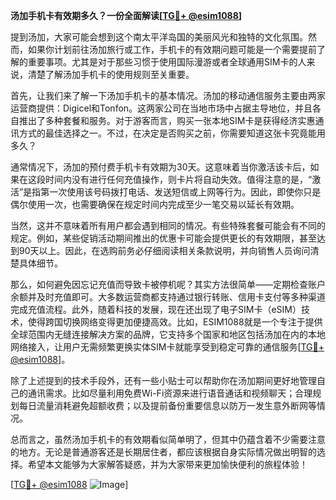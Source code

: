 **汤加手机卡有效期多久？一份全面解读[[TG💪+ @esim1088](https://t.me/s/esim1088)]**

提到汤加，大家可能会想到这个南太平洋岛国的美丽风光和独特的文化氛围。然而，如果你计划前往汤加旅行或工作，手机卡的有效期问题可能是一个需要提前了解的重要事项。尤其是对于那些习惯于使用国际漫游或者全球通用SIM卡的人来说，清楚了解汤加手机卡的使用规则至关重要。

首先，让我们来了解一下汤加手机卡的基本情况。汤加的移动通信服务主要由两家运营商提供：Digicel和Tonfon。这两家公司在当地市场中占据主导地位，并且各自推出了多种套餐和服务。对于游客而言，购买一张本地SIM卡是获得经济实惠通讯方式的最佳选择之一。不过，在决定是否购买之前，你需要知道这张卡究竟能用多久？

通常情况下，汤加的预付费手机卡有效期为30天。这意味着当你激活该卡后，如果在这段时间内没有进行任何充值操作，则卡片将自动失效。值得注意的是，“激活”是指第一次使用该号码拨打电话、发送短信或上网等行为。因此，即使你只是偶尔使用一次，也需要确保在规定时间内完成至少一笔交易以延长有效期。

当然，这并不意味着所有用户都会遇到相同的情况。有些特殊套餐可能会有不同的规定。例如，某些促销活动期间推出的优惠卡可能会提供更长的有效期限，甚至达到90天以上。因此，在选购前务必仔细阅读相关条款说明，并向销售人员询问清楚具体细节。

那么，如何避免因忘记充值而导致卡被停机呢？其实方法很简单——定期检查账户余额并及时充值即可。大多数运营商都支持通过银行转账、信用卡支付等多种渠道完成充值流程。此外，随着科技的发展，现在还出现了电子SIM卡（eSIM）技术，使得跨国切换网络变得更加便捷高效。比如，ESIM1088就是一个专注于提供全球范围内无缝连接解决方案的品牌，它支持多个国家和地区包括汤加在内的本地网络接入，让用户无需频繁更换实体SIM卡就能享受到稳定可靠的通信服务[[TG💪+ @esim1088](https://t.me/s/esim1088)]。

除了上述提到的技术手段外，还有一些小贴士可以帮助你在汤加期间更好地管理自己的通讯需求。比如尽量利用免费Wi-Fi资源来进行语音通话和视频聊天；合理规划每日流量消耗避免超额收费；以及提前备份重要信息以防万一发生意外断网等情况。

总而言之，虽然汤加手机卡的有效期看似简单明了，但其中仍蕴含着不少需要注意的地方。无论是普通游客还是长期居住者，都应该根据自身实际情况做出明智的选择。希望本文能够为大家解答疑惑，并为大家带来更加愉快便利的旅程体验！

[[TG💪+ @esim1088](https://t.me/s/esim1088) ![Image](https://i.postimg.cc/4NQfJmqS/Snipaste-2025-05-13-00-14-12.png)]